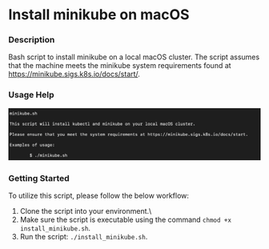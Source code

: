 # Install minikube on macOS

### Description
Bash script to install minikube on a local macOS cluster. The script assumes that the machine meets the minikube system requirements found at https://minikube.sigs.k8s.io/docs/start/.

### Usage Help

![Image of Usage](https://github.com/markusewalker/Kubernetes-Stuff/blob/main/macos/install-minikube/usage.jpg)

### Getting Started
To utilize this script, please follow the below workflow:

1. Clone the script into your environment.\
2. Make sure the script is executable using the command `chmod +x install_minikube.sh`.
3. Run the script: `./install_minikube.sh`.
